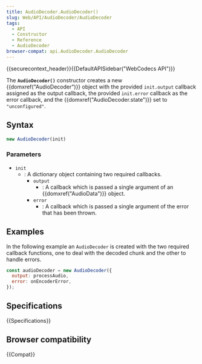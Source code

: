 ```yaml
---
title: AudioDecoder.AudioDecoder()
slug: Web/API/AudioDecoder/AudioDecoder
tags:
  - API
  - Constructor
  - Reference
  - AudioDecoder
browser-compat: api.AudioDecoder.AudioDecoder
---
```

{{securecontext_header}}{{DefaultAPISidebar("WebCodecs API")}}

The **`AudioDecoder()`** constructor creates a new {{domxref("AudioDecoder")}} object with the provided `init.output` callback assigned as the output callback, the provided `init.error` callback as the error callback, and the {{domxref("AudioDecoder.state")}} set to `"unconfigured"`.

## Syntax

```js
new AudioDecoder(init)
```

### Parameters

- `init`
  - : A dictionary object containing two required callbacks.
    - `output`
      - : A callback which is passed a single argument of an {{domxref("AudioData")}} object.
    - `error`
      - : A callback which is passed a single argument of the error that has been thrown.

## Examples

In the following example an `AudioDecoder` is created with the two required callback functions, one to deal with the decoded chunk and the other to handle errors.

```js
const audioDecoder = new AudioDecoder({
  output: processAudio,
  error: onEncoderError,
});
```

## Specifications

{{Specifications}}

## Browser compatibility

{{Compat}}
